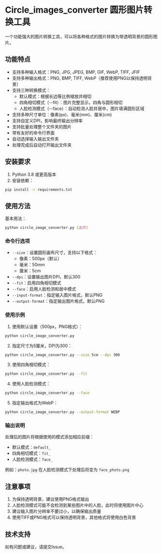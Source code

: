 # Circle_images_converter 圆形图片转换工具

一个功能强大的图片转换工具，可以将各种格式的图片转换为带透明背景的圆形图片。

## 功能特点

- 支持多种输入格式：PNG, JPG, JPEG, BMP, GIF, WebP, TIFF, JFIF
- 支持多种输出格式：PNG, BMP, TIFF, WebP（推荐使用PNG以保持透明背景）
- 支持三种转换模式：
  - 默认模式：根据长边等比例缩放并相切
  - 四角相切模式（--fit）：图片完整显示，四角与圆形相切
  - 人脸检测模式（--face）：自动检测人脸并居中，图片填满圆形区域
- 支持多种尺寸单位：像素(px)、毫米(mm)、厘米(cm)
- 支持自定义DPI，影响最终输出分辨率
- 支持批量处理整个文件夹的图片
- 带有友好的命令行界面
- 自动选择输入输出文件夹
- 处理完成后自动打开输出文件夹

## 安装要求

1. Python 3.8 或更高版本
2. 安装依赖：
```bash
pip install -r requirements.txt
```

## 使用方法

基本用法：
```bash
python circle_image_converter.py [选项]
```

### 命令行选项

- `--size`：设置圆形画布尺寸，支持以下格式：
  - 像素：500px（默认）
  - 毫米：50mm
  - 厘米：5cm
- `--dpi`：设置输出图片DPI，默认300
- `--fit`：启用四角相切模式
- `--face`：启用人脸检测和居中模式
- `--input-format`：指定输入图片格式，默认PNG
- `--output-format`：指定输出图片格式，默认PNG

### 使用示例

1. 使用默认设置（500px，PNG格式）：
```bash
python circle_image_converter.py
```

2. 指定尺寸为5厘米，DPI为300：
```bash
python circle_image_converter.py --size 5cm --dpi 300
```

3. 使用四角相切模式：
```bash
python circle_image_converter.py --fit
```

4. 使用人脸检测模式：
```bash
python circle_image_converter.py --face
```

5. 指定输出格式为WebP：
```bash
python circle_image_converter.py --output-format WEBP
```

### 输出说明

处理后的图片将根据使用的模式添加相应前缀：
- 默认模式：`default_`
- 四角相切模式：`fit_`
- 人脸检测模式：`face_`

例如：`photo.jpg` 在人脸检测模式下处理后将变为 `face_photo.png`

## 注意事项

1. 为保持透明背景，建议使用PNG格式输出
2. 人脸检测模式可能不会检测到某些图片中的人脸，此时将使用图片中心
3. 建议输入图片分辨率不要过小，以确保输出质量
4. 使用TIFF或PNG格式可以保持透明背景，其他格式将使用白色背景

## 技术支持

如有问题或建议，请提交Issue。

